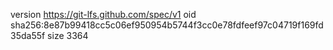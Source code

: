 version https://git-lfs.github.com/spec/v1
oid sha256:8e87b99418cc5c06ef950954b5744f3cc0e78fdfeef97c04719f169fd35da55f
size 3364

